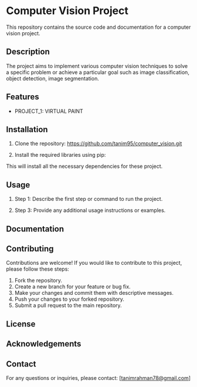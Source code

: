 # Computer Vision Project

This repository contains the source code and documentation for a computer vision project.

## Description

The project aims to implement various computer vision techniques to solve a specific problem or achieve a particular goal such as image classification, object detection, image segmentation.

## Features

- PROJECT_1: VIRTUAL PAINT

## Installation

1. Clone the repository: https://github.com/tanim95/computer_vision.git

2. Install the required libraries using pip:

This will install all the necessary dependencies for these project.

## Usage

1. Step 1: Describe the first step or command to run the project.

2. Step 3: Provide any additional usage instructions or examples.

## Documentation

## Contributing

Contributions are welcome! If you would like to contribute to this project, please follow these steps:

1. Fork the repository.
2. Create a new branch for your feature or bug fix.
3. Make your changes and commit them with descriptive messages.
4. Push your changes to your forked repository.
5. Submit a pull request to the main repository.

## License

## Acknowledgements

## Contact

For any questions or inquiries, please contact: [tanimrahman78@gmail.com]
